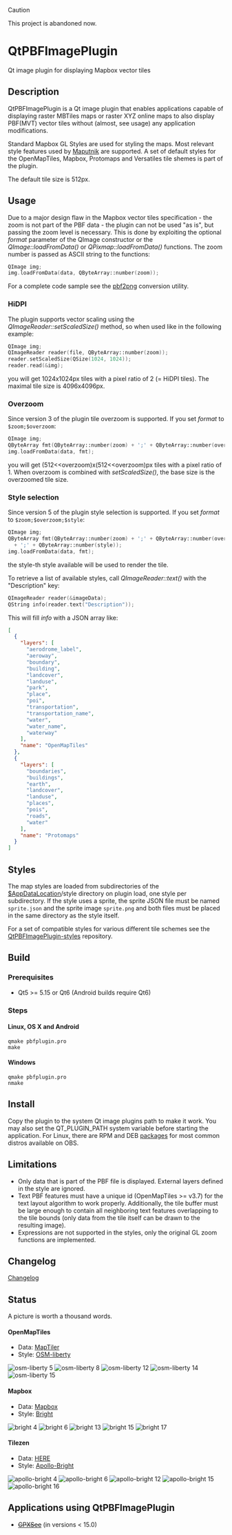> [!CAUTION]
> This project is abandoned now.

# QtPBFImagePlugin
Qt image plugin for displaying Mapbox vector tiles

## Description
QtPBFImagePlugin is a Qt image plugin that enables applications capable of
displaying raster MBTiles maps or raster XYZ online maps to also display
PBF(MVT) vector tiles without (almost, see usage) any application modifications.

Standard Mapbox GL Styles are used for styling the maps. Most relevant style
features used by [Maputnik](https://maputnik.github.io/editor) are supported.
A set of default styles for the OpenMapTiles, Mapbox, Protomaps and Versatiles
tile shemes is part of the plugin.

The default tile size is 512px.

## Usage
Due to a major design flaw in the Mapbox vector tiles specification - the zoom
is not part of the PBF data - the plugin can not be used "as is", but passing
the zoom level is necessary. This is done by exploiting the optional *format*
parameter of the QImage constructor or the *QImage::loadFromData()* or
*QPixmap::loadFromData()* functions. The zoom number is passed as ASCII string
to the functions:
```cpp
QImage img;
img.loadFromData(data, QByteArray::number(zoom));
```

For a complete code sample see the [pbf2png](https://github.com/tumic0/pbf2png)
conversion utility.

### HiDPI
The plugin supports vector scaling using the *QImageReader::setScaledSize()*
method, so when used like in the following example:
```cpp
QImage img;
QImageReader reader(file, QByteArray::number(zoom));
reader.setScaledSize(QSize(1024, 1024));
reader.read(&img);
```
you will get 1024x1024px tiles with a pixel ratio of 2 (= HiDPI tiles). The maximal
tile size is 4096x4096px.

### Overzoom
Since version 3 of the plugin tile overzoom is supported. If you set *format*
to `$zoom;$overzoom`:
```cpp
QImage img;
QByteArray fmt(QByteArray::number(zoom) + ';' + QByteArray::number(overzoom));
img.loadFromData(data, fmt);
```
you will get (512<<overzoom)x(512<<overzoom)px tiles with a pixel ratio of 1.
When overzoom is combined with *setScaledSize()*, the base size is the overzoomed
tile size.

### Style selection
Since version 5 of the plugin style selection is supported. If you set *format*
to `$zoom;$overzoom;$style`:
```cpp
QImage img;
QByteArray fmt(QByteArray::number(zoom) + ';' + QByteArray::number(overzoom) \
  + ';' + QByteArray::number(style));
img.loadFromData(data, fmt);
```
the style-th style available will be used to render the tile.

To retrieve a list of available styles, call *QImageReader::text()* with the
"Description" key:
```cpp
QImageReader reader(&imageData);
QString info(reader.text("Description"));
```
This will fill *info* with a JSON array like:
```json
[
  {
    "layers": [
      "aerodrome_label",
      "aeroway",
      "boundary",
      "building",
      "landcover",
      "landuse",
      "park",
      "place",
      "poi",
      "transportation",
      "transportation_name",
      "water",
      "water_name",
      "waterway"
    ],
    "name": "OpenMapTiles"
  },
  {
    "layers": [
      "boundaries",
      "buildings",
      "earth",
      "landcover",
      "landuse",
      "places",
      "pois",
      "roads",
      "water"
    ],
    "name": "Protomaps"
  }
]
```

## Styles
The map styles are loaded from subdirectories of the
[$AppDataLocation](http://doc.qt.io/qt-5/qstandardpaths.html)/style
directory on plugin load, one style per subdirectory. If the style uses a sprite,
the sprite JSON file must be named `sprite.json` and the sprite image `sprite.png`
and both files must be placed in the same directory as the style itself.

For a set of compatible styles for various different tile schemes see the
[QtPBFImagePlugin-styles](https://github.com/tumic0/QtPBFImagePlugin-styles)
repository.

## Build
### Prerequisites
* Qt5 >= 5.15 or Qt6 (Android builds require Qt6)

### Steps
#### Linux, OS X and Android
```shell
qmake pbfplugin.pro
make
```
#### Windows
```shell
qmake pbfplugin.pro
nmake
```

## Install
Copy the plugin to the system Qt image plugins path to make it work. You may
also set the QT_PLUGIN_PATH system variable before starting the application.
For Linux, there are RPM and DEB [packages](https://build.opensuse.org/project/show/home:tumic:QtPBFImagePlugin)
for most common distros available on OBS.

## Limitations
* Only data that is part of the PBF file is displayed. External layers defined
in the style are ignored.
* Text PBF features must have a unique id (OpenMapTiles >= v3.7) for the text
layout algorithm to work properly. Additionally, the tile buffer must be large
enough to contain all neighboring text features overlapping to the tile bounds
(only data from the tile itself can be drawn to the resulting image).
* Expressions are not supported in the styles, only the original GL zoom
functions are implemented.

## Changelog
[Changelog](https://build.opensuse.org/projects/home:tumic:QtPBFImagePlugin/packages/QtPBFImagePlugin/files/qt6-qtpbfimageformat.changes)

## Status
A picture is worth a thousand words.
#### OpenMapTiles

* Data: [MapTiler](https://github.com/tumic0/GPXSee-maps/blob/master/World/MapTiler-OpenMapTiles.tpl)
* Style: [OSM-liberty](https://github.com/tumic0/QtPBFImagePlugin-styles/blob/master/OpenMapTiles/osm-liberty/style.json)

![osm-liberty 5](https://tumic0.github.io/QtPBFImagePlugin/images/osm-liberty-5.png)
![osm-liberty 8](https://tumic0.github.io/QtPBFImagePlugin/images/osm-liberty-8.png)
![osm-liberty 12](https://tumic0.github.io/QtPBFImagePlugin/images/osm-liberty-12.png)
![osm-liberty 14](https://tumic0.github.io/QtPBFImagePlugin/images/osm-liberty-14.png)
![osm-liberty 15](https://tumic0.github.io/QtPBFImagePlugin/images/osm-liberty-15.png)

#### Mapbox

* Data: [Mapbox](https://github.com/tumic0/GPXSee-maps/blob/master/World/Mapbox.tpl)
* Style: [Bright](https://github.com/tumic0/QtPBFImagePlugin-styles/blob/master/Mapbox/bright/style.json)

![bright 4](https://tumic0.github.io/QtPBFImagePlugin/images/bright-4.png)
![bright 6](https://tumic0.github.io/QtPBFImagePlugin/images/bright-6.png)
![bright 13](https://tumic0.github.io/QtPBFImagePlugin/images/bright-13.png)
![bright 15](https://tumic0.github.io/QtPBFImagePlugin/images/bright-15.png)
![bright 17](https://tumic0.github.io/QtPBFImagePlugin/images/bright-17.png)

#### Tilezen

* Data: [HERE](https://github.com/tumic0/GPXSee-maps/blob/master/World/here-vector.tpl)
* Style: [Apollo-Bright](https://github.com/tumic0/QtPBFImagePlugin-styles/blob/master/Tilezen/apollo-bright/style.json)

![apollo-bright 4](https://tumic0.github.io/QtPBFImagePlugin/images/apollo-bright-4.png)
![apollo-bright 6](https://tumic0.github.io/QtPBFImagePlugin/images/apollo-bright-6.png)
![apollo-bright 12](https://tumic0.github.io/QtPBFImagePlugin/images/apollo-bright-12.png)
![apollo-bright 15](https://tumic0.github.io/QtPBFImagePlugin/images/apollo-bright-15.png)
![apollo-bright 16](https://tumic0.github.io/QtPBFImagePlugin/images/apollo-bright-16.png)

## Applications using QtPBFImagePlugin
* ~~[GPXSee](https://www.gpxsee.org)~~ (in versions < 15.0)
